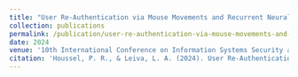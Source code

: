 ```yaml
---
title: "User Re-Authentication via Mouse Movements and Recurrent Neural Networks"
collection: publications
permalink: /publication/user-re-authentication-via-mouse-movements-and-rnn
date: 2024
venue: '10th International Conference on Information Systems Security and Privacy (ICISSP 2024)'
citation: 'Houssel, P. R., & Leiva, L. A. (2024). User Re-Authentication via Mouse Movements and Recurrent Neural Networks. In Proceedings of the 10th International Conference on Information Systems Security and Privacy (pp. 652-659).'
---
```


